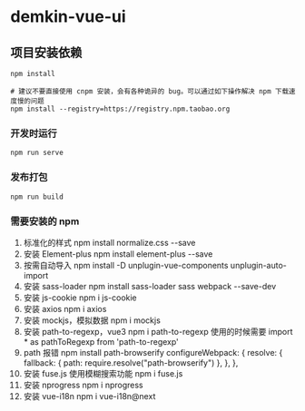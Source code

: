 # demkin-vue-ui

## 项目安装依赖

```
npm install

# 建议不要直接使用 cnpm 安装，会有各种诡异的 bug。可以通过如下操作解决 npm 下载速度慢的问题
npm install --registry=https://registry.npm.taobao.org
```

### 开发时运行

```
npm run serve
```

### 发布打包

```
npm run build
```

### 需要安装的 npm

1. 标准化的样式
   npm install normalize.css --save
2. 安装 Element-plus
   npm install element-plus --save
3. 按需自动导入
   npm install -D unplugin-vue-components unplugin-auto-import
4. 安装 sass-loader
   npm install sass-loader sass webpack --save-dev
5. 安装 js-cookie
   npm i js-cookie
6. 安装 axios
   npm i axios
7. 安装 mockjs，模拟数据
   npm i mockjs
8. 安装 path-to-regexp，vue3
   npm i path-to-regexp
   使用的时候需要 import \* as pathToRegexp from 'path-to-regexp'
9. path 报错
   npm install path-browserify
   configureWebpack: {
   resolve: {
   fallback: { path: require.resolve("path-browserify") },
   },
   },
10. 安装 fuse.js 使用模糊搜索功能
    npm i fuse.js
11. 安装 nprogress
    npm i nprogress
12. 安装 vue-i18n
    npm i vue-i18n@next
